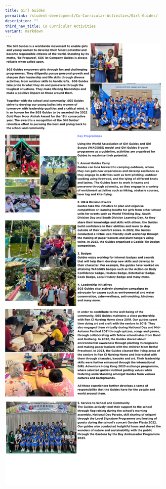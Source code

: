 ```yaml
---
title: Girl Guides
permalink: /student-development/Co-Curricular-Activities/Girl-Guides/
description: ""
third_nav_title: Co Curricular Activities
variant: markdown
---
```

![](/images/ccagg2024__1_.png)
![](/images/ccagg2024__2_.png)
![](/images/ccagg2024__3_.png)
![](/images/ccagg2024__4_.png)
![](/images/ccagg2024__5_.png)
